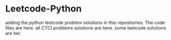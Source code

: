 # Leetcode-Python
adding the python leetcode problem solutions in this repositories. 
The code files are here.
all CTCI problems solutions are here.
some leetcode solutions are her.

















































































































































































































































































































































































































































































































































































